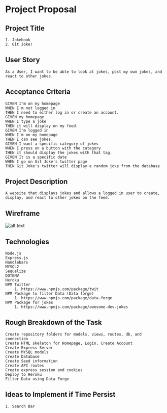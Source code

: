 # Project Proposal

## Project Title 
```
1. Jokebook
2. Git Joke!
```

## User Story 
```
As a User, I want to be able to look at jokes, post my own jokes, and react to other jokes. 
```

## Acceptance Criteria 
```
GIVEN I'm on my homepage
WHEN I'm not logged in
THEN I need to either log in or create an account.
GIVEN my homepage
WHEN I type a joke
THEN it will display on my feed.
GIVEN I'm logged in
WHEN I'm on my homepage
THEN I can see jokes.
GIVEN I want a specific category of jokes
WHEN I press on a button with the category
THEN it should display the jokes with that tag.
GIVEN It is a specific date
WHEN I go on Git Joke's twitter page
THEN Git Joke's twitter will display a random joke from the database
```

## Project Description 
```
A website that displays jokes and allows a logged in user to create, display, and react to other jokes on the feed.
```

## Wireframe

![alt text](https://user-images.githubusercontent.com/74076318/113643614-54d52a80-9648-11eb-8068-c6230a2047dd.png)


## Technologies
```
Node.js
Express.js
Handlebars
MYSQL2
Sequelize
DOTENV
Heroku
NPM Twitter 
    1. https://www.npmjs.com/package/twit
NPM Package to filter Data (Data forge)
    1. https://www.npmjs.com/package/data-forge
NPM Package for jokes 
    1. https://www.npmjs.com/package/awesome-dev-jokes
```

## Rough Breakdown of the Task
```
Create repository folders for models, views, routes, db, and connection
Create HTML skeleton for Homepage, Login, Create Account
Create Express Server
Create MYSQL models
Create Database
Create Seed information
Create API routes
Create express session and cookies
Deploy to Heroku
Filter Data using Data Forge
```

## Ideas to Implement if Time Persist
```
1. Search Bar
```